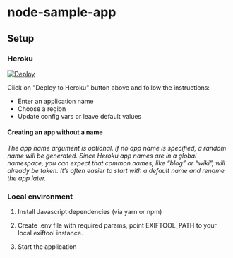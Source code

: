 # node-sample-app

## Setup

### Heroku

[![Deploy](https://www.herokucdn.com/deploy/button.svg)](https://heroku.com/deploy)

Click on "Deploy to Heroku" button above and follow the instructions:
* Enter an application name
* Choose a region
* Update config vars or leave default values

#### Creating an app without a name

*The app name argument is optional. If no app name is specified, a random name will be generated.
Since Heroku app names are in a global namespace, you can expect that common names, like “blog” or “wiki”, will already be taken. It’s often easier to start with a default name and rename the app later.*

### Local environment

1) Install Javascript dependencies (via yarn or npm)

2) Create .env file with required params, point EXIFTOOL_PATH to your local exiftool instance.

3) Start the application